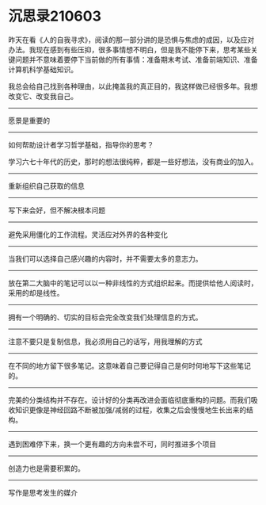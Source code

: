 # 沉思录210603

昨天在看《人的自我寻求》，阅读的那一部分讲的是恐惧与焦虑的成因，以及应对办法。我现在感到有些压抑，很多事情想不明白，但是我不能停下来，思考某些关键问题并不意味着要停下当前做的所有事情：准备期末考试、准备前端知识、准备计算机科学基础知识。

我总会给自己找到各种理由，以此掩盖我的真正目的，我这样做已经很多年。我想改变它、改变我自己。

---

愿景是重要的

---

如何帮助设计者学习哲学基础，指导你的思考？

学习六七十年代的历史，那时的想法很纯粹，都是一些好想法，没有商业的加入。

---

重新组织自己获取的信息

---

写下来会好，但不解决根本问题

---

避免采用僵化的工作流程。灵活应对外界的各种变化

---

当我们可以选择自己感兴趣的内容时，并不需要太多的意志力。

---

放在第二大脑中的笔记可以以一种非线性的方式组织起来。而提供给他人阅读时，采用的却是线性。

---

拥有一个明确的、切实的目标会完全改变我们处理信息的方式。

---

注意不要只是复制信息，我必须用自己的话写，用我理解的方式

---

在不同的地方留下很多笔记。这意味着自己要记得自己是何时何地写下这些笔记的。

---

完美的分类结构并不存在。设计好的分类再改进会面临彻底重构的问题。而我们吸收知识更像是神经回路不断被加强/减弱的过程，收集之后会慢慢地生长出来的结构。

---

遇到困难停下来，换一个更有趣的方向未尝不可，同时推进多个项目

---

创造力也是需要积累的。

---

写作是思考发生的媒介
